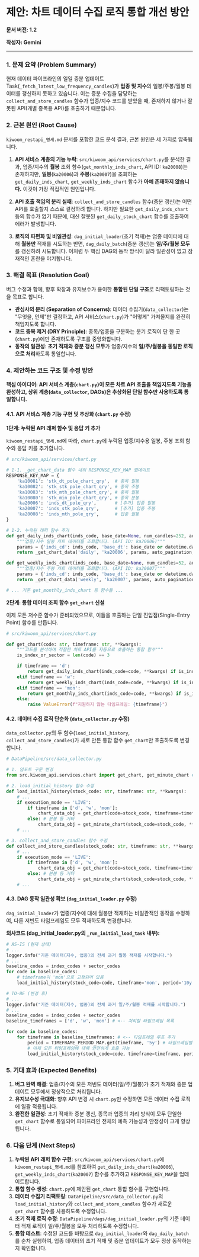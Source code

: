 # 제안: 차트 데이터 수집 로직 통합 개선 방안

**문서 버전: 1.2**

**작성자: Gemini**

---

### 1. 문제 요약 (Problem Summary)

현재 데이터 파이프라인의 일일 증분 업데이트 Task(`_fetch_latest_low_frequency_candles`)가 **업종 및 지수**의 일봉/주봉/월봉 데이터를 갱신하지 못하고 있습니다. 이는 증분 수집을 담당하는 `collect_and_store_candles` 함수가 업종/지수 코드를 받았을 때, 존재하지 않거나 잘못된 API(개별 종목용 API)를 호출하기 때문입니다.

### 2. 근본 원인 (Root Cause)

`kiwoom_restapi_명세.md` 문서를 포함한 코드 분석 결과, 근본 원인은 세 가지로 압축됩니다.

1.  **API 서비스 계층의 기능 누락**: `src/kiwoom_api/services/chart.py`를 분석한 결과, 업종/지수의 **월봉** 조회 함수(`get_monthly_inds_chart`, API ID: `ka20008`)는 존재하지만, **일봉**(`ka20006`)과 **주봉**(`ka20007`)을 조회하는 `get_daily_inds_chart`, `get_weekly_inds_chart` 함수가 **아예 존재하지 않습니다.** 이것이 가장 직접적인 원인입니다.

2.  **API 호출 책임의 분리 실패**: `collect_and_store_candles` 함수(증분 갱신)는 어떤 API를 호출할지 스스로 결정하려 합니다. 하지만 필요한 `get_daily_inds_chart` 등의 함수가 없기 때문에, 대신 잘못된 `get_daily_stock_chart` 함수를 호출하여 에러가 발생합니다.

3.  **로직의 파편화 및 비일관성**: `dag_initial_loader`(초기 적재)는 업종 데이터에 대해 **월봉만** 적재를 시도하는 반면, `dag_daily_batch`(증분 갱신)는 **일/주/월봉 모두**를 갱신하려 시도합니다. 이처럼 두 핵심 DAG의 동작 방식이 달라 일관성이 없고 잠재적인 혼란을 야기합니다.

### 3. 해결 목표 (Resolution Goal)

버그 수정과 함께, 향후 확장과 유지보수가 용이한 **통합된 단일 구조**로 리팩토링하는 것을 목표로 합니다.

- **관심사의 분리 (Separation of Concerns)**: 데이터 수집기(`data_collector`)는 "무엇을, 언제"만 결정하고, API 서비스(`chart.py`)가 "어떻게" 가져올지를 완전히 책임지도록 합니다.
- **코드 중복 제거 (DRY Principle)**: 종목/업종을 구분하는 분기 로직이 단 한 곳(`chart.py`)에만 존재하도록 구조를 중앙화합니다.
- **동작의 일관성**: **초기 적재와 증분 갱신 모두**가 업종/지수의 **일/주/월봉을 동일한 로직으로 처리**하도록 통일합니다.

### 4. 제안하는 코드 구조 및 수정 방안

**핵심 아이디어: API 서비스 계층(`chart.py`)이 모든 차트 API 호출을 책임지도록 기능을 완성하고, 상위 계층(`data_collector`, DAGs)은 추상화된 단일 함수만 사용하도록 통일합니다.**

#### 4.1. API 서비스 계층 기능 구현 및 추상화 (`chart.py` 수정)

**1단계: 누락된 API 래퍼 함수 및 응답 키 추가**

`kiwoom_restapi_명세.md`에 따라, `chart.py`에 누락된 업종/지수용 일봉, 주봉 조회 함수와 응답 키를 추가합니다.

```python
# src/kiwoom_api/services/chart.py

# 1-1. _get_chart_data 함수 내의 RESPONSE_KEY_MAP 업데이트
RESPONSE_KEY_MAP = {
    'ka10081': 'stk_dt_pole_chart_qry',  # 종목 일봉
    'ka10082': 'stk_stk_pole_chart_qry', # 종목 주봉
    'ka10083': 'stk_mth_pole_chart_qry', # 종목 월봉
    'ka10080': 'stk_min_pole_chart_qry', # 종목 분봉
    'ka20006': 'inds_dt_pole_qry',       # [추가] 업종 일봉
    'ka20007': 'inds_stk_pole_qry',      # [추가] 업종 주봉
    'ka20008': 'inds_mth_pole_qry',      # 업종 월봉
}

# 1-2. 누락된 래퍼 함수 추가
def get_daily_inds_chart(inds_code, base_date=None, num_candles=252, auto_pagination=True, output_dir=None):
    """업종/지수 일봉 차트 데이터를 조회합니다. (API ID: ka20006)"""
    params = {'inds_cd': inds_code, 'base_dt': base_date or datetime.datetime.now().strftime('%Y%m%d')}
    return _get_chart_data('daily', 'ka20006', params, auto_pagination, num_candles=num_candles, base_date=params['base_dt'], output_dir=output_dir)

def get_weekly_inds_chart(inds_code, base_date=None, num_candles=52, auto_pagination=True, output_dir=None):
    """업종/지수 주봉 차트 데이터를 조회합니다. (API ID: ka20007)"""
    params = {'inds_cd': inds_code, 'base_dt': base_date or datetime.datetime.now().strftime('%Y%m%d')}
    return _get_chart_data('weekly', 'ka20007', params, auto_pagination, num_candles=num_candles, base_date=params['base_dt'], output_dir=output_dir)

# ... 기존 get_monthly_inds_chart 등 함수들 ...
```

**2단계: 통합 데이터 조회 함수 `get_chart` 신설**

이제 모든 저수준 함수가 준비되었으므로, 이들을 호출하는 단일 진입점(Single-Entry Point) 함수를 만듭니다.

```python
# src/kiwoom_api/services/chart.py

def get_chart(code: str, timeframe: str, **kwargs):
    """코드를 분석하여 적절한 차트 API를 자동으로 호출하는 통합 함수"""
    is_index_or_sector = len(code) == 3

    if timeframe == 'd':
        return get_daily_inds_chart(inds_code=code, **kwargs) if is_index_or_sector else get_daily_stock_chart(stock_code=code, **kwargs)
    elif timeframe == 'w':
        return get_weekly_inds_chart(inds_code=code, **kwargs) if is_index_or_sector else get_weekly_stock_chart(stock_code=code, **kwargs)
    elif timeframe == 'mon':
        return get_monthly_inds_chart(inds_code=code, **kwargs) if is_index_or_sector else get_monthly_stock_chart(stock_code=code, **kwargs)
    else:
        raise ValueError(f"지원하지 않는 타임프레임: {timeframe}")
```

#### 4.2. 데이터 수집 로직 단순화 (`data_collector.py` 수정)

`data_collector.py`의 두 함수(`load_initial_history`, `collect_and_store_candles`)가 새로 만든 통합 함수 `get_chart`만 호출하도록 변경합니다.

```python
# DataPipeline/src/data_collector.py

# 1. 임포트 구문 변경
from src.kiwoom_api.services.chart import get_chart, get_minute_chart # 분봉은 별도 유지

# 2. load_initial_history 함수 수정
def load_initial_history(stock_code: str, timeframe: str, **kwargs):
    # ...
    if execution_mode == 'LIVE':
        if timeframe in ['d', 'w', 'mon']:
            chart_data_obj = get_chart(code=stock_code, timeframe=timeframe, **kwargs)
        else: # 분봉 등 기타
            chart_data_obj = get_minute_chart(stock_code=stock_code, **kwargs)
    # ...

# 3. collect_and_store_candles 함수 수정
def collect_and_store_candles(stock_code: str, timeframe: str, **kwargs):
    # ...
    if execution_mode == 'LIVE':
        if timeframe in ['d', 'w', 'mon']:
            chart_data_obj = get_chart(code=stock_code, timeframe=timeframe, **kwargs)
        else: # 분봉 등 기타
            chart_data_obj = get_minute_chart(stock_code=stock_code, **kwargs)
    # ...
```

#### 4.3. DAG 동작 일관성 확보 (`dag_initial_loader.py` 수정)

`dag_initial_loader`가 업종/지수에 대해 월봉만 적재하는 비일관적인 동작을 수정하여, 다른 저빈도 타임프레임도 모두 적재하도록 변경합니다.

**의사코드 (dag_initial_loader.py의 `_run_initial_load_task` 내부):**

```python
# AS-IS (현재 상태)
# ...
logger.info("기준 데이터(지수, 업종)의 전체 과거 월봉 적재를 시작합니다.")
# ...
baseline_codes = index_codes + sector_codes
for code in baseline_codes:
    # timeframe이 'mon'으로 고정되어 있음
    load_initial_history(stock_code=code, timeframe='mon', period='10y', ...)

# TO-BE (변경 후)
# ...
logger.info("기준 데이터(지수, 업종)의 전체 과거 일/주/월봉 적재를 시작합니다.")
# ...
baseline_codes = index_codes + sector_codes
baseline_timeframes = ['d', 'w', 'mon'] # <-- 처리할 타임프레임 목록

for code in baseline_codes:
    for timeframe in baseline_timeframes: # <-- 타임프레임 루프 추가
        period = TIMEFRAME_PERIOD_MAP.get(timeframe, '5y') # 타임프레임별 기간 적용
        # 이제 모든 타임프레임에 대해 안전하게 호출 가능
        load_initial_history(stock_code=code, timeframe=timeframe, period=period, ...)
```

### 5. 기대 효과 (Expected Benefits)

1.  **버그 완벽 해결**: 업종/지수의 모든 저빈도 데이터(일/주/월봉)가 초기 적재와 증분 업데이트 모두에서 정상적으로 처리됩니다.
2.  **유지보수성 극대화**: 향후 API 변경 시 `chart.py`만 수정하면 모든 데이터 수집 로직에 일괄 적용됩니다.
3.  **완전한 일관성**: 초기 적재와 증분 갱신, 종목과 업종의 처리 방식이 모두 단일한 `get_chart` 함수로 통일되어 파이프라인 전체의 예측 가능성과 안정성이 크게 향상됩니다.

### 6. 다음 단계 (Next Steps)

1.  **누락된 API 래퍼 함수 구현**: `src/kiwoom_api/services/chart.py`에 `kiwoom_restapi_명세.md`를 참조하여 `get_daily_inds_chart`(`ka20006`), `get_weekly_inds_chart`(`ka20007`) 함수를 추가하고 `RESPONSE_KEY_MAP`을 업데이트합니다.
2.  **통합 함수 생성**: `chart.py`에 제안된 `get_chart` 통합 함수를 구현합니다.
3.  **데이터 수집기 리팩토링**: `DataPipeline/src/data_collector.py`의 `load_initial_history`와 `collect_and_store_candles` 함수가 새로운 `get_chart` 함수를 사용하도록 수정합니다.
4.  **초기 적재 로직 수정**: `DataPipeline/dags/dag_initial_loader.py`의 기준 데이터 적재 로직이 일/주/월봉을 모두 처리하도록 수정합니다.
5.  **통합 테스트**: 수정된 코드를 바탕으로 `dag_initial_loader`와 `dag_daily_batch`를 순차 실행하여, 업종 데이터의 초기 적재 및 증분 업데이트가 모두 정상 동작하는지 확인합니다.